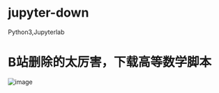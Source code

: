 # jupyter-down
Python3,Jupyterlab

# B站删除的太厉害，下载高等数学脚本
![image](https://github.com/mumaren123456/jupyter-down/blob/master/123456.png)
